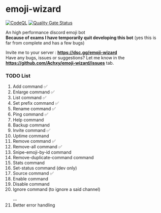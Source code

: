# emoji-wizard

[![CodeQL](https://github.com/Achxy/emoji-wizard/actions/workflows/codeql-analysis.yml/badge.svg)](https://github.com/Achxy/emoji-wizard/actions/workflows/codeql-analysis.yml) [![Quality Gate Status](https://sonarcloud.io/api/project_badges/measure?project=Achxy_emoji-wizard&metric=alert_status)](https://sonarcloud.io/summary/new_code?id=Achxy_emoji-wizard)

An high performance discord emoji bot\
**Because of exams I have temporarily quit developing this bot** (yes this is far from complete and has a few bugs)

Invite me to your server : **https://dsc.gg/emoji-wizard** <br>
Have any bugs, issues or suggestions? Let me know in the **https://github.com/Achxy/emoji-wizard/issues** tab. 

### TODO List

<ol>
<li>Add command ✅</li>
<li>Enlarge command ✅</li>
<li>List command ✅</li>
<li>Set prefix command ✅</li>
<li>Rename command ✅</li>
<li>Ping command ✅</li>
<li>Help command</li>
<li>Backup command</li>
<li>Invite command ✅</li>
<li>Uptime command</li>
<li>Remove command ✅</li>
<li>Remove-all command ✅</li>
<li>Snipe-emoji-by-id command</li>
<li>Remove-duplicate-command command</li>
<li>Stats command</li>
<li>Set-status command (dev only)</li>
<li>Source command ✅</li>
<li>Enable command </li>
<li>Disable command </li>
<li>Ignore command (to ignore a said channel)</li>
<br> --
<li>Better error handling</li>
</ol>
